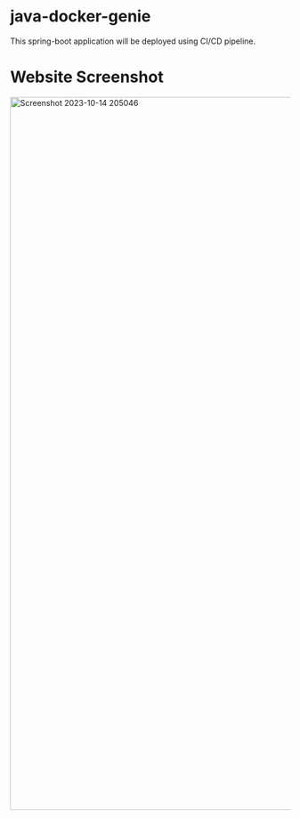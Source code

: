 # java-docker-genie
This spring-boot application will be deployed using CI/CD pipeline.
# Website Screenshot

<img width="1280" alt="Screenshot 2023-10-14 205046" src="https://github.com/PranitRout07/java-docker-genie/assets/102309095/fe6c6672-0286-47fa-8322-d16ddc3ce3e6">
